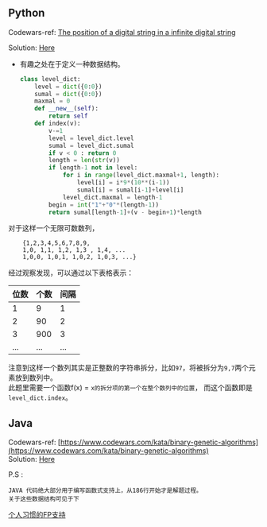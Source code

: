 


Python
-------
Codewars-ref:  [The position of a digital string in a infinite digital string](https://www.codewars.com/kata/the-position-of-a-digital-string-in-a-infinite-digital-string/train/python)

Solution: [Here](https://github.com/thautwarm/My-Blog/blob/master/codewars/The-position-of-a-digital-string-in-a-infinite-digital-string.py)

- 有趣之处在于定义一种数据结构。

    ```python
    class level_dict:
        level = dict({0:0})
        sumal = dict({0:0})
        maxmal = 0
        def __new__(self):
            return self
        def index(v):
            v-=1
            level = level_dict.level
            sumal = level_dict.sumal
            if v < 0 : return 0
            length = len(str(v))
            if length-1 not in level:
                for i in range(level_dict.maxmal+1, length):
                    level[i] = i*9*(10**(i-1))
                    sumal[i] = sumal[i-1]+level[i]
                level_dict.maxmal = length-1
            begin = int("1"+"0"*(length-1))
            return sumal[length-1]+(v - begin+1)*length

    ```
对于这样一个无限可数数列，
```Tex
    {1,2,3,4,5,6,7,8,9, 
    1,0, 1,1, 1,2, 1,3 , 1,4, ...
    1,0,0, 1,0,1, 1,0,2, 1,0,3, ...}
```

经过观察发现，可以通过以下表格表示：

| 位数 | 个数 | 间隔 |
| ------| ------ | ------ |
| 1 | 9 | 1 |
| 2 | 90 | 2 |
| 3 | 900 | 3 |
| ... | ... | ...|

注意到这样一个数列其实是正整数的字符串拆分，比如`97`，将被拆分为`9,7`两个元素放到数列中。  
此题里需要一个函数f(x) = `x的拆分项的第一个在整个数列中的位置`， 而这个函数即是`level_dict.index`。



Java
-------
Codewars-ref: [https://www.codewars.com/kata/binary-genetic-algorithms](https://www.codewars.com/kata/binary-genetic-algorithms)  
Solution: [Here](https://github.com/thautwarm/My-Blog/blob/master/codewars/binary-genetic-algorithms.java)
 
P.S :   
    
    JAVA 代码绝大部分用于编写函数式支持上，从186行开始才是解题过程。
    关于这些数据结构可见于下
    
  [个人习惯的FP支持](https://github.com/thautwarm/Stardust/tree/master/libexercise)
